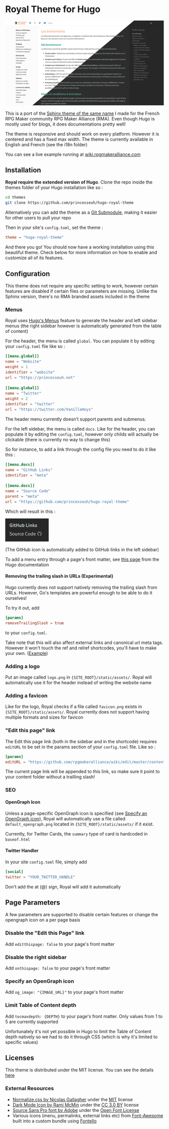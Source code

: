 # Royal Theme for Hugo

![Preview](github_assets/light_dark.png)

This is a port of the [Sphinx theme of the same name](https://github.com/Princesseuh/sphinx-royal-theme) I made for the French RPG Maker community RPG Maker Alliance (RMA). Even though Hugo is mostly used for blogs, it does documentations pretty well!

The theme is responsive and should work on every platform. However it is centered and has a fixed max width. The theme is currently available in English and French (see the i18n folder)

You can see a live example running at [wiki.rpgmakeralliance.com](https://wiki.rpgmakeralliance.com)


## Installation

**Royal require the extended version of Hugo**. Clone the repo inside the themes folder of your Hugo installation like so :

```bash
cd themes
git clone https://github.com/princesseuh/hugo-royal-theme
```

Alternatively you can add the theme as a [Git Submodule](https://git-scm.com/book/en/v2/Git-Tools-Submodules), making it easier for other users to pull your repo

Then in your site's `config.toml`, set the theme :

```toml
theme = "hugo-royal-theme"
```

And there you go! You should now have a working installation using this beautiful theme. Check below for more information on how to enable and customize all of its features.


## Configuration

This theme does not require any specific setting to work, however certain features are disabled if certain files or parameters are missing. Unlike the Sphinx version, there's no RMA branded assets included in the theme


### Menus

Royal uses [Hugo's Menus](https://gohugo.io/content-management/menus/) feature to generate the header and left sidebar menus (the right sidebar however is automatically generated from the table of content)

For the header, the menu is called `global`. You can populate it by editing your `config.toml` file like so :

```toml
[[menu.global]]
name = "Website"
weight = 1
identifier = "website"
url = "https://princesseuh.net"

[[menu.global]]
name = "Twitter"
weight = 2
identifier = "twitter"
url = "https://twitter.com/VanillaHoys"
```

The header menu currently doesn't support parents and submenus.

For the left sidebar, the menu is called `docs`. Like for the header, you can populate it by editing the `config.toml`, however only childs will actually be clickable (there is currently no way to change this)

So for instance, to add a link through the config file you need to do it like this :

```toml
[[menu.docs]]
name = "GitHub Links"
identifier = "meta"

[[menu.docs]]
name = "Source Code"
parent = "meta"
url = "https://github.com/princesseuh/hugo-royal-theme"
```

Which will result in this :

![Example Menu](github_assets/sidebar-menu-example.png)

(The GitHub icon is automatically added to GitHub links in the left sidebar)

To add a menu entry through a page's front matter, see [this page](https://gohugo.io/content-management/menus/#add-content-to-menus) from the Hugo documentation


#### Removing the trailing slash in URLs (Experimental)

Hugo currently does not support natively removing the trailing slash from URLs. However, Go's templates are powerful enough to be able to do it ourselves!

To try it out, add
```toml
[params]
removeTrailingSlash = true
```

to your `config.toml`.

Take note that this will also affect external links and canonical url meta tags. However it won't touch the ref and relref shortcodes, you'll have to make your own. ([Example](https://github.com/rpgmakeralliance/wiki/blob/master/layouts/shortcodes/ref.html))


### Adding a logo

Put an image called `logo.png` in `{SITE_ROOT}/static/assets/`. Royal will automatically use it for the header instead of writing the website name


### Adding a favicon

Like for the logo, Royal checks if a file called `favicon.png` exists in `{SITE_ROOT}/static/assets/`. Royal currently does not support having multiple formats and sizes for favicon


### "Edit this page" link

The Edit this page link (both in the sidebar and in the shortcode) requires `editURL` to be set in the params section of your `config.toml` file. Like so :

```toml
[params]
editURL = "https://github.com/rpgmakeralliance/wiki/edit/master/content"
```

The current page link will be appended to this link, so make sure it point to your content folder without a trailling slash!


### SEO

#### OpenGraph Icon

Unless a page-specific OpenGraph icon is specified (see [Specify an OpenGraph icon](#specify-an-opengraph-icon)), Royal will automatically use a file called `default_opengraph.png` located in `{SITE_ROOT}/static/assets/` if it exist.

Currently, for Twitter Cards, the `summary` type of card is hardcoded in `baseof.html`


#### Twitter Handler

In your site `config.toml` file, simply add

```toml
[social]
twitter = "YOUR_TWITTER_HANDLE"
```

Don't add the at (@) sign, Royal will add it automatically

## Page Parameters

A few parameters are supported to disable certain features or change the opengraph icon on a per page basis


### Disable the "Edit this Page" link

Add `editthispage: false` to your page's front matter


### Disable the right sidebar

Add `onthispage: false` to your page's front matter


### Specify an OpenGraph icon

Add `og_image: "{IMAGE_URL}"` to your page's front matter


### Limit Table of Content depth

Add `tocmaxdepth: {DEPTH}` to your page's front matter. Only values from 1 to 5 are currently supported

Unfortunately it's not yet possible in Hugo to limit the Table of Content depth natively so we had to do it through CSS (which is why it's limited to specific values)


## Licenses

This theme is distributed under the MIT license. You can see the details [here](LICENSE.md)

### External Resources
- [Normalize.css by Nicolas Gallagher](https://github.com/necolas/normalize.css) under the [MIT](https://github.com/necolas/normalize.css/blob/master/LICENSE.md) license
- [Dark Mode Icon by Rami McMin](https://www.flaticon.com/free-icon/moon-phase-outline_53381) under the [CC 3.0 BY](https://creativecommons.org/licenses/by/3.0/) license
- [Source Sans Pro font by Adobe](https://fonts.google.com/specimen/Source+Sans+Pro) under the [Open Font License](http://scripts.sil.org/cms/scripts/page.php?site_id=nrsi&id=OFL_web)
- Various icons (menu, permalinks, external links etc) from [Font-Awesome](https://fontawesome.com/) built into a custom bundle using [Fontello](http://fontello.com/)
